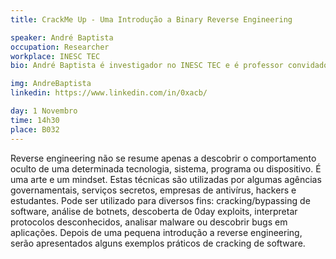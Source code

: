 ```yaml
---
title: CrackMe Up - Uma Introdução a Binary Reverse Engineering

speaker: André Baptista
occupation: Researcher
workplace: INESC TEC
bio: André Baptista é investigador no INESC TEC e é professor convidado no Mestrado em Segurança Informática na FCUP. Actualmente está a liderar a equipa CTF da Universidade do Porto, xSTF, e foi considerado o "hacker mais valioso" numa competição organizada pela HackerOne este ano.

img: AndreBaptista
linkedin: https://www.linkedin.com/in/0xacb/

day: 1 Novembro
time: 14h30
place: B032
---
```


Reverse engineering não se resume apenas a descobrir o comportamento oculto de uma determinada tecnologia, sistema, programa ou dispositivo. É uma arte e um mindset. Estas técnicas são utilizadas por algumas agências governamentais, serviços secretos, empresas de antivírus, hackers e estudantes. Pode ser utilizado para diversos fins: cracking/bypassing de software, análise de botnets, descoberta de 0day exploits, interpretar protocolos desconhecidos, analisar malware ou descobrir bugs em aplicações. Depois de uma pequena introdução a reverse engineering, serão apresentados alguns exemplos práticos de cracking de software.
